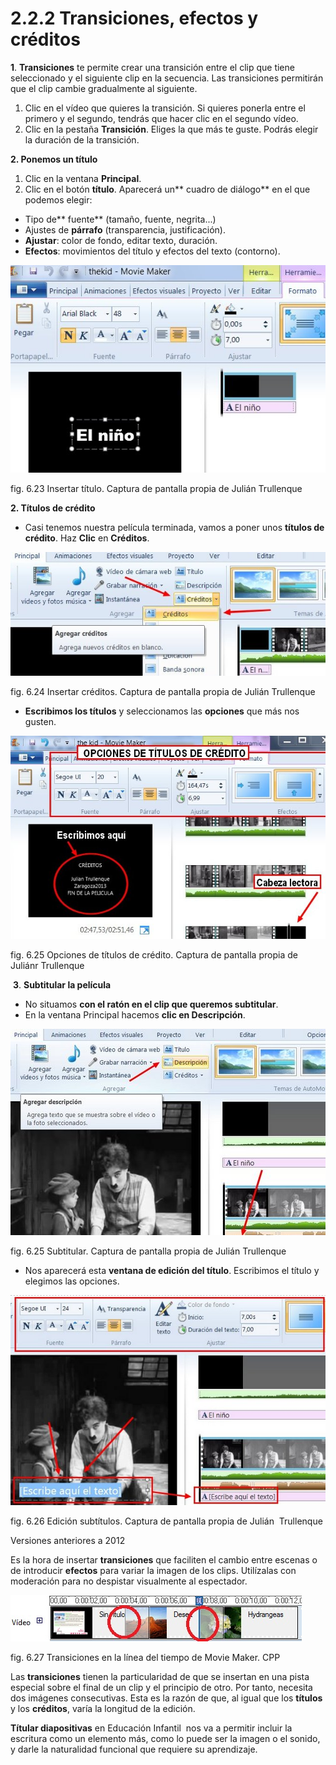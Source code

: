 # 2.2.2 Transiciones, efectos y créditos

**1**. **Transiciones** te permite crear una transición entre el clip que tiene seleccionado y el siguiente clip en la secuencia. Las transiciones permitirán que el clip cambie gradualmente al siguiente.

1.  Clic en el vídeo que quieres la transición. Si quieres ponerla entre el primero y el segundo, tendrás que hacer clic en el segundo vídeo.
2.  Clic en la pestaña **Transición**. Eliges la que más te guste. Podrás elegir la duración de la transición.

**2\. Ponemos un título**

1.  Clic en la ventana **Principal**.
2.  Clic en el botón **título**. Aparecerá un** cuadro de diálogo** en el que podemos elegir:

*   Tipo de** fuente** (tamaño, fuente, negrita...)
*   Ajustes de **párrafo** (transparencia, justificación). 
*   **Ajustar**: color de fondo, editar texto, duración.
*   **Efectos**: movimientos del título y efectos del texto (contorno).


![Menu Insertar título en Movie Maker](img/insertartitulomoviemaker.jpg "Insertar título MOvie Maker")


fig. 6.23 Insertar título. Captura de pantalla propia de Julián Trullenque 

**2\. Títulos de crédito**

*   Casi tenemos nuestra película terminada, vamos a poner unos **títulos de crédito**. Haz **Clic** en **Créditos**.


![Menú principal. Insertar créditos en Movie Maker](img/clip_creditosmoviemaker.jpg "Insertar créditos en Movie Maker")


fig. 6.24 Insertar créditos. Captura de pantalla propia de Julián Trullenque

*   **Escribimos los títulos** y seleccionamos las **opciones** que más nos gusten.


![Opciones de títulos en Movie Maker](img/opcionestitulosmoviemaker.jpg "Opciones de títulos")


fig. 6.25 Opciones de títulos de crédito. Captura de pantalla propia de Juliánr Trullenque

 **3**. **Subtitular la película**

*   No situamos **con el ratón en el clip que queremos subtitular**.
*   En la ventana Principal hacemos **clic en Descripción**.


![Subtitular en Movie Maker](img/subtitularmoviemaker.jpg "Subtitular en Movie Maker")


fig. 6.25 Subtitular. Captura de pantalla propia de Julián Trullenque

*   Nos aparecerá esta **ventana de edición del título**. Escribimos el título y elegimos las opciones.


![Edición de subtitulos en Movie Maker](img/subtituloedicionmovie.jpg "Edición subtitulos Movie Maker")


fig. 6.26 Edición subtítulos. Captura de pantalla propia de Julián  Trullenque

Versiones anteriores a 2012

Es la hora de insertar **transiciones** que faciliten el cambio entre escenas o de introducir **efectos** para variar la imagen de los clips. Utilízalas con moderación para no despistar visualmente al espectador.


![transiciones en Movie Maker](img/transiciones.jpg "Transiciones en Movie Maker")


fig. 6.27 Transiciones en la línea del tiempo de Movie Maker. CPP

Las **transiciones** tienen la particularidad de que se insertan en una pista especial sobre el final de un clip y el principio de otro. Por tanto, necesita dos imágenes consecutivas. Esta es la razón de que, al igual que los **títulos** y los **créditos**, varía la longitud de la edición.

**Títular diapositivas** en Educación Infantil  nos va a permitir incluir la escritura como un elemento más, como lo puede ser la imagen o el sonido, y darle la naturalidad funcional que requiere su aprendizaje.

